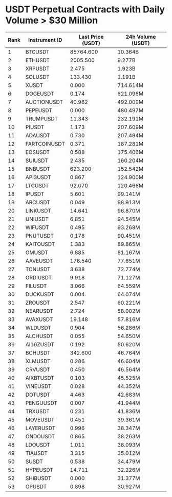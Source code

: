 # USDT Perpetual Contracts with Daily Volume > $30 Million

| Rank | Instrument ID | Last Price (USDT) | 24h Volume (USDT) |
|------|---------------|-------------------|-------------------|
| 1 | BTCUSDT | 85764.600 | 10.364B |
| 2 | ETHUSDT | 2005.500 | 9.277B |
| 3 | XRPUSDT | 2.475 | 1.923B |
| 4 | SOLUSDT | 133.430 | 1.191B |
| 5 | XUSDT | 0.000 | 714.614M |
| 6 | DOGEUSDT | 0.174 | 621.096M |
| 7 | AUCTIONUSDT | 40.962 | 492.009M |
| 8 | PEPEUSDT | 0.000 | 480.497M |
| 9 | TRUMPUSDT | 11.343 | 232.191M |
| 10 | PIUSDT | 1.173 | 207.609M |
| 11 | ADAUSDT | 0.730 | 207.494M |
| 12 | FARTCOINUSDT | 0.371 | 187.281M |
| 13 | EOSUSDT | 0.588 | 175.406M |
| 14 | SUIUSDT | 2.435 | 160.204M |
| 15 | BNBUSDT | 623.200 | 152.542M |
| 16 | API3USDT | 0.867 | 124.900M |
| 17 | LTCUSDT | 92.070 | 120.466M |
| 18 | IPUSDT | 5.601 | 99.141M |
| 19 | ARCUSDT | 0.049 | 98.913M |
| 20 | LINKUSDT | 14.641 | 96.870M |
| 21 | UNIUSDT | 6.851 | 94.545M |
| 22 | WIFUSDT | 0.495 | 93.268M |
| 23 | PNUTUSDT | 0.178 | 90.451M |
| 24 | KAITOUSDT | 1.383 | 89.865M |
| 25 | OMUSDT | 6.885 | 81.167M |
| 26 | AAVEUSDT | 176.540 | 77.651M |
| 27 | TONUSDT | 3.638 | 72.774M |
| 28 | ORDIUSDT | 9.918 | 71.127M |
| 29 | FILUSDT | 3.066 | 64.559M |
| 30 | DUCKUSDT | 0.004 | 64.074M |
| 31 | ZROUSDT | 2.547 | 60.221M |
| 32 | NEARUSDT | 2.724 | 58.002M |
| 33 | AVAXUSDT | 19.148 | 57.816M |
| 34 | WLDUSDT | 0.904 | 56.286M |
| 35 | ALCHUSDT | 0.055 | 54.650M |
| 36 | AI16ZUSDT | 0.192 | 50.620M |
| 37 | BCHUSDT | 342.600 | 46.764M |
| 38 | XLMUSDT | 0.286 | 46.604M |
| 39 | CRVUSDT | 0.450 | 46.564M |
| 40 | AIXBTUSDT | 0.103 | 45.525M |
| 41 | VINEUSDT | 0.028 | 44.352M |
| 42 | DOTUSDT | 4.463 | 42.683M |
| 43 | PENGUUSDT | 0.007 | 41.944M |
| 44 | TRXUSDT | 0.231 | 41.836M |
| 45 | MOVEUSDT | 0.451 | 39.361M |
| 46 | LAYERUSDT | 0.996 | 38.347M |
| 47 | ONDOUSDT | 0.865 | 38.263M |
| 48 | LDOUSDT | 1.011 | 38.093M |
| 49 | TIAUSDT | 3.315 | 35.012M |
| 50 | SUSDT | 0.538 | 34.479M |
| 51 | HYPEUSDT | 14.711 | 32.226M |
| 52 | SHIBUSDT | 0.000 | 31.377M |
| 53 | OPUSDT | 0.898 | 30.927M |
